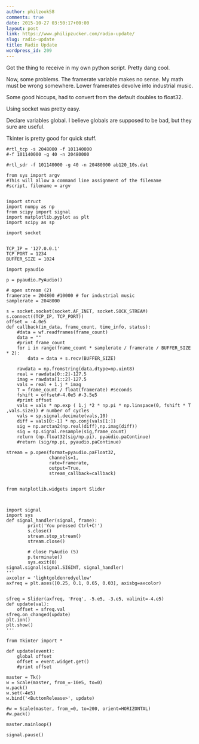 ```yaml
---
author: philzook58
comments: true
date: 2015-10-27 03:50:17+00:00
layout: post
link: https://www.philipzucker.com/radio-update/
slug: radio-update
title: Radio Update
wordpress_id: 209
---
```


Got the thing to receive in my own python script. Pretty dang cool.

Now, some problems. The framerate variable makes no sense. My math must be wrong somewhere. Lower framerates devolve into industrial music.

Some good hiccups, had to convert from the default doubles to float32.

Using socket was pretty easy.

Declare variables global. I believe globals are supposed to be bad, but they sure are useful.

Tkinter is pretty good for quick stuff.

    
    #rtl_tcp -s 2048000 -f 101140000
    #-f 101140000 -g 40 -n 20480000
    
    #rtl_sdr -f 101140000 -g 40 -n 20480000 ab120_10s.dat
    
    from sys import argv
    #This will allow a command line assignment of the filename
    #script, filename = argv
    
    
    import struct
    import numpy as np
    from scipy import signal
    import matplotlib.pyplot as plt
    import scipy as sp
    
    import socket
    
    
    TCP_IP = '127.0.0.1'
    TCP_PORT = 1234
    BUFFER_SIZE = 1024
    
    import pyaudio
    
    p = pyaudio.PyAudio()
    
    # open stream (2)
    framerate = 204800 #10000 # for industrial music
    samplerate = 2048000
    
    s = socket.socket(socket.AF_INET, socket.SOCK_STREAM)
    s.connect((TCP_IP, TCP_PORT))
    offset = -4.0e5
    def callback(in_data, frame_count, time_info, status):
        #data = wf.readframes(frame_count)
        data = ""
        #print frame_count
        for i in range(frame_count * samplerate / framerate / BUFFER_SIZE * 2):
            data = data + s.recv(BUFFER_SIZE)
    
        rawdata = np.fromstring(data,dtype=np.uint8)
        real = rawdata[0::2]-127.5
        imag = rawdata[1::2]-127.5
        vals = real + 1.j * imag
        T = frame_count / float(framerate) #seconds
        fshift = offset#-4.0e5 #-3.5e5
        #print offset
        vals = vals * np.exp ( 1.j *2 * np.pi * np.linspace(0, fshift * T  ,vals.size)) # number of cycles
        vals = sp.signal.decimate(vals,10)
        diff = vals[0:-1] * np.conj(vals[1:])
        sig = np.arctan2(np.real(diff),np.imag(diff))
        sig = sp.signal.resample(sig,frame_count)
        return (np.float32(sig/np.pi), pyaudio.paContinue)
        #return (sig/np.pi, pyaudio.paContinue)
    
    stream = p.open(format=pyaudio.paFloat32,
                    channels=1,
                    rate=framerate,
                    output=True,
                    stream_callback=callback)
    
    
    from matplotlib.widgets import Slider
    
    
    
    import signal
    import sys
    def signal_handler(signal, frame):
            print('You pressed Ctrl+C!')
            s.close()
            stream.stop_stream()
            stream.close()
    
            # close PyAudio (5)
            p.terminate()
            sys.exit(0)
    signal.signal(signal.SIGINT, signal_handler)
    '''
    axcolor = 'lightgoldenrodyellow'
    axfreq = plt.axes([0.25, 0.1, 0.65, 0.03], axisbg=axcolor)
    
    
    sfreq = Slider(axfreq, 'Freq', -5.e5, -3.e5, valinit=-4.e5)
    def update(val):
        offset = sfreq.val
    sfreq.on_changed(update)
    plt.ion()
    plt.show()
    '''
    
    from Tkinter import *
    
    def update(event):
        global offset
        offset = event.widget.get()
        #print offset
    
    master = Tk()
    w = Scale(master, from_=-10e5, to=0)
    w.pack()
    w.set(-4e5)
    w.bind('<ButtonRelease>', update)
    
    #w = Scale(master, from_=0, to=200, orient=HORIZONTAL)
    #w.pack()
    
    master.mainloop()
    
    signal.pause()
    



